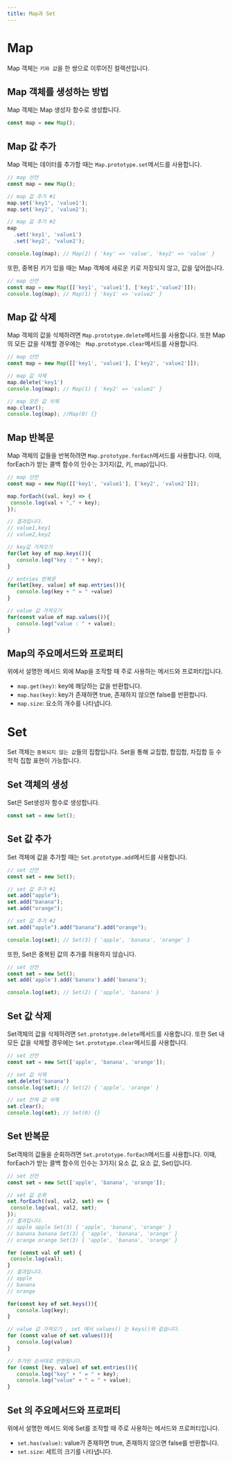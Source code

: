 ```yaml
---
title: Map과 Set
---
```


# Map

Map 객체는 `키와 값`을 한 쌍으로 이루어진 컬렉션입니다. 

## Map 객체를 생성하는 방법

Map 객체는 Map 생성자 함수로 생성합니다.

```js
const map = new Map();
```

## Map 값 추가

Map 객체는 데이터를 추가할 때는 `Map.prototype.set`메서드를 사용합니다.

```js
// map 선언
const map = new Map();

// map 값 추가 #1
map.set('key1', 'value1');
map.set('key2', 'value2');

// map 값 추가 #2
map
  .set('key1', 'value1')
  .set('key2', 'value2');

console.log(map); // Map(2) { 'key' => 'value', 'key2' => 'value' }
```

또한, 중복된 키가 있을 때는 Map 객체에 새로운 키로 저장되지 않고, 값을 덮어씁니다.

```js
// map 선언
const map = new Map([['key1', 'value1'], ['key1','value2']]);
console.log(map); // Map(1) { 'key1' => 'value2' }
```
 ## Map 값 삭제

 Map 객체의 값을 삭제하려면 `Map.prototype.delete`메서드를 사용합니다. 또한 Map의 모든 값을 삭제할 경우에는
` Map.prototype.clear`메서드를 사용합니다.

 ```js
 // map 선언
const map = new Map([['key1', 'value1'], ['key2', 'value2']]);

// map 값 삭제
map.delete('key1')
console.log(map); // Map(1) { 'key2' => 'value2' }

// map 모든 값 삭제
map.clear();
console.log(map); //Map(0) {}
```

## Map 반복문

Map 객체의 값들을 반복하려면 `Map.prototype.forEach`메서드를 사용합니다. 이때, forEach가 받는 콜백 함수의 인수는 3가지(값, 키, map)입니다.

 ```js
 // map 선언
const map = new Map([['key1', 'value1'], ['key2', 'value2']]);

map.forEach((val, key) => {
  console.log(val + "," + key);
});

// 결과입니다.
// value1,key1
// value2,key2

// key값 가져오기
for(let key of map.keys()){
    console.log("key : " + key);
}

// entries 반복문
for(let[key, value] of map.entries()){
    console.log(key + " = " +value)
}

// value 값 가져오기
for(const value of map.values()){
    console.log("value : " + value);
}

```

## Map의 주요메서드와 프로퍼티

위에서 설명한 메서드 외에 Map을 조작할 때 주로 사용하는 메서드와 프로퍼티입니다.

- `map.get(key)`: key에 해당하는 값을 반환합니다.
- `map.has(key)`: key가 존재하면 true, 존재하지 않으면 false를 반환합니다.
- `map.size`: 요소의 개수를 나타냅니다.


# Set

Set 객체는 `중복되지 않는 값`들의 집합입니다. Set을 통해 교집합, 합집합, 차집합 등 수학적 집합 표현이 가능합니다. 

## Set 객체의 생성

Set은 Set생성자 함수로 생성합니다.

```js
const set = new Set();
```

## Set 값 추가

Set 객체에 값을 추가할 때는 `Set.prototype.add`메서드를 사용합니다.

```js
// set 선언
const set = new Set();

// set 값 추가 #1
set.add("apple");
set.add("banana");
set.add("orange");

// set 값 추가 #2
set.add("apple").add("banana").add("orange");

console.log(set); // Set(3) { 'apple', 'banana', 'orange' }
```

또한, Set은 중복된 값의 추가를 허용하지 않습니다.

```js
// set 선언
const set = new Set();
set.add('apple').add('banana').add('banana');

console.log(set); // Set(2) { 'apple', 'banana' }
```
 ## Set 값 삭제
 
Set객체의 값을 삭제하려면 `Set.prototype.delete`메서드를 사용합니다. 또한 Set 내 모든 값을 삭제할 경우에는 `Set.prototype.clear`메서드를 사용합니다.

```js
// set 선언
const set = new Set(['apple', 'banana', 'orange']);

// set 값 삭제
set.delete('banana')
console.log(set); // Set(2) { 'apple', 'orange' }

// set 전체 값 삭제
set.clear();
console.log(set); // Set(0) {}
```

## Set 반복문

Set객체의 값들을 순회하려면 `Set.prototype.forEach`메서드를 사용합니다. 이때, forEach가 받는 콜백 함수의 인수는 3가지( 요소 값, 요소 값, Set)입니다.

 ```js
// set 선언
const set = new Set(['apple', 'banana', 'orange']);

// set 값 순회
set.forEach((val, val2, set) => {
  console.log(val, val2, set);
});
// 결과입니다.
// apple apple Set(3) { 'apple', 'banana', 'orange' }
// banana banana Set(3) { 'apple', 'banana', 'orange' }
// orange orange Set(3) { 'apple', 'banana', 'orange' }

for (const val of set) {
  console.log(val);
}
// 결과입니다.
// apple
// banana
// orange

for(const key of set.keys()){
    console.log(key);
}

// value 값 가져오기 , set 에서 values() 는 keys()와 같습니다.
for (const value of set.values()){
    console.log(value)
}

// 추가된 순서대로 반환됩니다.
for (const [key, value] of set.entries()){
    console.log("key" + " = " + key);
    console.log("value" + " = " + value);
}

```

## Set 의 주요메서드와 프로퍼티

위에서 설명한 메서드 외에 Set를 조작할 때 주로 사용하는 메서드와 프로퍼티입니다.

- `set.has(value)`: value가 존재하면 true, 존재하지 않으면 false를 반환합니다.
- `set.size`: 세트의 크기를 나타냅니다.
